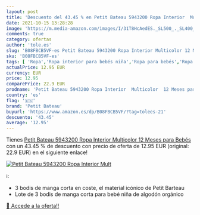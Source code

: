```yaml
---
layout: post
title: 'Descuento del 43.45 % en Petit Bateau 5943200 Ropa Interior  Mult'
date: 2021-10-15 13:28:28
image: 'https://m.media-amazon.com/images/I/31T8HcAedES._SL500_._SL400_.jpg'
comments: true
category: ofertas
author: 'tole.es'
slug: 'B08FBCB5VF-es Petit Bateau 5943200 Ropa Interior Multicolor 12 Meses...'
sku: 'B08FBCB5VF-es'
tags: [ 'Ropa','Ropa interior para bebés niña','Ropa para bebés','Ropa para bebés niña','bebés','petit bateau', ]
actualPrice: 12.95 EUR
currency: EUR
price: 12.95
comparePrice: 22.9 EUR
prodname: 'Petit Bateau 5943200 Ropa Interior  Multicolor  12 Meses para Bebés'
country: 'es'
flag: '🇪🇸'
brand: 'Petit Bateau'
buyurl: 'https://www.amazon.es/dp/B08FBCB5VF/?tag=tolees-21'
descuento: '43.45'
average: '12.95'
---
```


Tienes [Petit Bateau 5943200 Ropa Interior  Multicolor  12 Meses para Bebés](https://www.amazon.es/dp/B08FBCB5VF/?tag=tolees-21) con un 43.45 % de descuento con precio de oferta de 12.95 EUR (original: 22.9 EUR) en el siguiente enlace!

[![Petit Bateau 5943200 Ropa Interior  Mult](https://m.media-amazon.com/images/I/31T8HcAedES._SL500_._SL400_.jpg)](https://www.amazon.es/dp/B08FBCB5VF/?tag=tolees-21)

ℹ️:

- 3 bodis de manga corta en coste, el material icónico de Petit Barteau
- Lote de 3 bodis de manga corta para bebé niña de algodón orgánico

[🛒 Accede a la oferta!!](https://www.amazon.es/dp/B08FBCB5VF/?tag=tolees-21)
